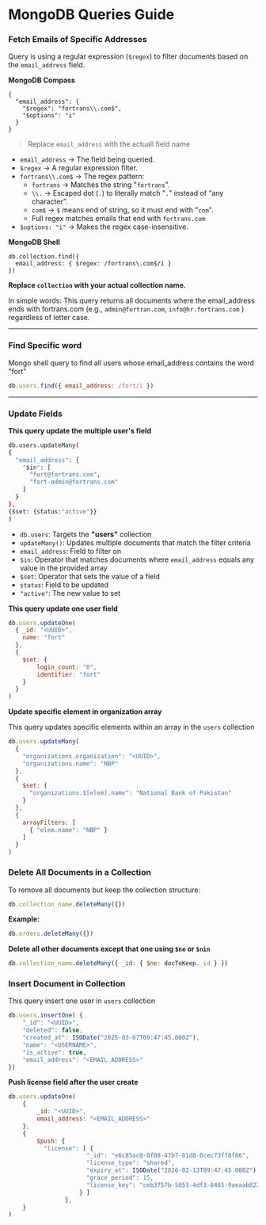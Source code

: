 # MongoDB Queries Guide

### Fetch Emails of Specific Addresses

Query is using a regular expression (`$regex`) to filter documents based on the `email_address` field.

**MongoDB Compass**

```mongodb
{
  "email_address": {
    "$regex": "fortrans\\.com$",
    "$options": "i"
  }
}
```

> Replace `email_address` with the actuall field name

- `email_address` → The field being queried.
- `$regex` → A regular expression filter.
- `fortrans\\.com$` → The regex pattern:
  - `fortrans` → Matches the string "`fortrans`".
  - `\\.` → Escaped dot (`.`) to literally match "`.`" instead of “any character”.
  - `com$` → `$` means end of string, so it must end with "`com`".
  - Full regex matches emails that end with `fortrans.com`
- `$options: "i"` → Makes the regex case-insensitive.

**MongoDB Shell**

```mongodb
db.collection.find({
  email_address: { $regex: /fortrans\.com$/i }
})
```

**Replace `collection` with your actual collection name.**  

In simple words:
This query returns all documents where the email_address ends with fortrans.com (e.g., `admin@fortran.com`, `info@hr.fortrans.com` ) regardless of letter case.

---

### Find Specific word
Mongo shell query to find all users whose email_address contains the word "fort"

```javascript
db.users.find({ email_address: /fort/i })
```

---

### Update Fields

**This query update the multiple user's field**

```bash
db.users.updateMany(
{
  "email_address": {
    "$in": [
      "fort@fortrans.com",
      "fort-admin@fortrans.com"
    ]
  }
},
{$set: {status:"active"}}
)
```

- `db.users`: Targets the **"users"** collection
- `updateMany()`: Updates multiple documents that match the filter criteria
- `email_address`: Field to filter on
- `$in`: Operator that matches documents where `email_address` equals any value in the provided array
- `$set`: Operator that sets the value of a field
- `status`: Field to be updated
- `"active"`: The new value to set

**This query update one user field**

```javascript
db.users.updateOne(
  { _id: "<UUID>",
    name: "fort"
  },
  {
    $set: {
        login_count: "0",
        identifier: "fort"
    }
  }
)
```

**Update specific element in organization array**

This query updates specific elements within an array in the `users` collection

```javascript
db.users.updateMany(
  {
    "organizations.organization": "<UUID>",
    "organizations.name": "NBP"
  },
  {
    $set: {
      "organizations.$[elem].name": "National Bank of Pakistan"
    }
  },
  {
    arrayFilters: [
      { "elem.name": "NBP" }
    ]
  }
)
```

### Delete All Documents in a Collection

To remove all documents but keep the collection structure:

```javascript
db.collection_name.deleteMany({})
```

**Example:**

```javascript
db.orders.deleteMany({})
```

**Delete all other documents except that one using `$ne` or `$nin`**

```javascript
db.collection_name.deleteMany({ _id: { $ne: docToKeep._id } })
```

### Insert Document in Collection

This query insert one user in `users` collection
```javascript
db.users.insertOne( {
    "_id": "<UUID>",
    "deleted": false,
    "created_at": ISODate("2025-03-07T09:47:45.000Z"),
    "name": "<USERNAME>",
    "is_active": true,
    "email_address": "<EMAIL_ADDRESS>"
})
```

**Push license field after the user create**

```javascript
db.users.updateOne( 
    {
        _id: "<UUID>",
        email_address: "<EMAIL_ADDRESS>"
    },
    {
        $push: {
          "license": [ {
                      "_id": "e6c85ac0-0f08-47b7-81d8-0cec73ff8f66",
                      "license_type": "shared",
                      "expiry_at": ISODate("2026-02-13T09:47:45.000Z"),
                      "grace_period": 15,
                      "license_key": "ceb3757b-5053-4df3-8465-9aeaab82255a",
                    } ]
                },
    }
)
```
